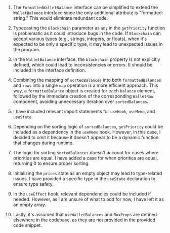 1. The `FormattedWalletBalance` interface can be simplified to extend the `WalletBalance` interface since the only additional attribute is "formatted: string." This would eliminate redundant code.

2. Typecasting the `Blockchain` parameter as `any` in the `getPriority` function is problematic as it could introduce bugs in the code. If `Blockchain` can accept various types (e.g., strings, integers, or floats), when it's expected to be only a specific type, it may lead to unexpected issues in the program.

3. In the `WalletBalance` interface, the `blockchain` property is not explicitly defined, which could lead to inconsistencies or errors. It should be included in the interface definition.

4. Combining the mapping of `sortedBalances` into both `formattedBalances` and `rows` into a single `map` operation is a more efficient approach. This way, a `formattedBalance` object is created for each `balance` element, followed by the immediate creation of the corresponding `WalletRow` component, avoiding unnecessary iteration over `sortedBalances`.

5. I have included relevant import statements for `useHook`, `useMemo`, and `useState`.

6. Depending on the sorting logic of `sortedBalances`, `getPriority` could be included as a dependency in the `useMemo` hook. However, in this case, I decided to omit it because it doesn't appear to be a dynamic function that changes during runtime.

7. The logic for sorting `sortedBalances` doesn't account for cases where priorities are equal. I have added a case for when priorities are equal, returning 0 to ensure proper sorting.

8. Initializing the `prices` state as an empty object may lead to type-related issues. I have provided a specific type in the `useState` declaration to ensure type safety.

9. In the `useEffect` hook, relevant dependencies could be included if needed. However, as I am unsure of what to add for now, I have left it as an empty array.

10. Lastly, it's assumed that `useWalletBalances` and `BoxProps` are defined elsewhere in the codebase, as they are not provided in the provided code snippet.

